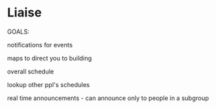 # Liaise

GOALS:

notifications for events

maps to direct you to building

overall schedule

lookup other ppl's schedules

real time announcements - can announce only to people in a subgroup
